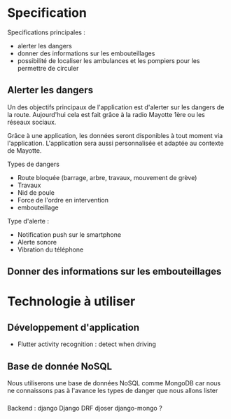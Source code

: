 # Specification

Specifications principales :
 * alerter les dangers
 * donner des informations sur les embouteillages
 * possibilité de localiser les ambulances et les pompiers pour les permettre de circuler

## Alerter les dangers
Un des objectifs principaux de l'application est d'alerter sur les dangers de la route. Aujourd'hui cela est fait grâce à la radio Mayotte 1ère ou les réseaux sociaux.

Grâce à une application, les données seront disponibles à tout moment via l'application. L'application sera aussi personnalisée et adaptée au contexte de Mayotte.

Types de dangers
 * Route bloquée (barrage, arbre, travaux, mouvement de grève)
 * Travaux
 * Nid de poule
 * Force de l'ordre en intervention
 * embouteillage

Type d'alerte :
 * Notification push sur le smartphone
 * Alerte sonore
 * Vibration du téléphone


## Donner des informations sur les embouteillages


# Technologie à utiliser
## Développement d'application
 * Flutter activity recognition : detect when driving

## Base de donnée NoSQL
Nous utiliserons une base de données NoSQL comme MongoDB car nous ne connaissons pas à l'avance les types de danger que nous allons lister

###
Backend :
django
Django DRF
djoser
django-mongo ?
